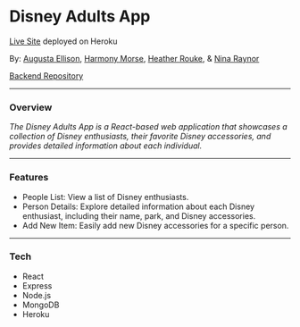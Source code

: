 # Disney Adults App
[Live Site](https://disney-adults-sei1113-a57cef4b1402.herokuapp.com/) deployed on Heroku

By: [Augusta Ellison](https://github.com/gustaellison), [Harmony Morse](https://github.com/HarmonyMorse), [Heather Rouke](https://github.com/heathervalene), & [Nina Raynor](https://github.com/ninaraynor)

[Backend Repository](https://github.com/HarmonyMorse/DisneyAdultServer)
***

### Overview
_The Disney Adults App is a React-based web application that showcases a collection of Disney enthusiasts, their favorite Disney accessories, and provides detailed information about each individual._
***

### Features
- People List: View a list of Disney enthusiasts.
- Person Details: Explore detailed information about each Disney enthusiast, including their name, park, and Disney accessories.
- Add New Item: Easily add new Disney accessories for a specific person.
***

### Tech
- React
- Express
- Node.js
- MongoDB
- Heroku
